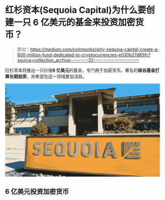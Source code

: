# 红杉资本(Sequoia Capital)为什么要创建一只 6 亿美元的基金来投资加密货币？

> 原文：<https://medium.com/coinmonks/why-sequoia-capital-create-a-600-million-fund-dedicated-to-cryptocurrencies-e030b27d85fc?source=collection_archive---------32----------------------->

红杉资本将推出一只价值**6 亿美元**的基金，专门用于加密货币。著名的**硅谷基金打算长期投资**，并希望在这一领域更加活跃。

![](img/8e2d858ef3c7e956f025799c21bc1285.png)

## 6 亿美元投资加密货币